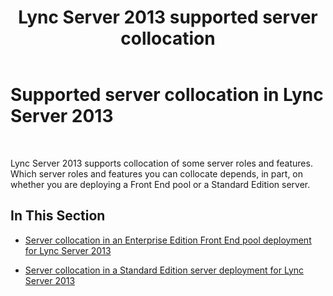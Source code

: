 ﻿---
title: Lync Server 2013 supported server collocation
TOCTitle: Supported server collocation
ms:assetid: 3be990a1-5485-4b83-b73f-947ac97821f9
ms:mtpsurl: https://technet.microsoft.com/en-us/library/Gg425885(v=OCS.15)
ms:contentKeyID: 48183874
ms.date: 07/23/2014
mtps_version: v=OCS.15
---

# Supported server collocation in Lync Server 2013

 


Lync Server 2013 supports collocation of some server roles and features. Which server roles and features you can collocate depends, in part, on whether you are deploying a Front End pool or a Standard Edition server.

## In This Section

  - [Server collocation in an Enterprise Edition Front End pool deployment for Lync Server 2013](lync-server-2013-server-collocation-in-an-enterprise-edition-front-end-pool-deployment.md)

  - [Server collocation in a Standard Edition server deployment for Lync Server 2013](lync-server-2013-server-collocation-in-a-standard-edition-server-deployment.md)

